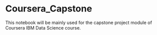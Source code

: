 # Coursera_Capstone
This notebook will be mainly used for the capstone project module of Coursera IBM Data Science course.
